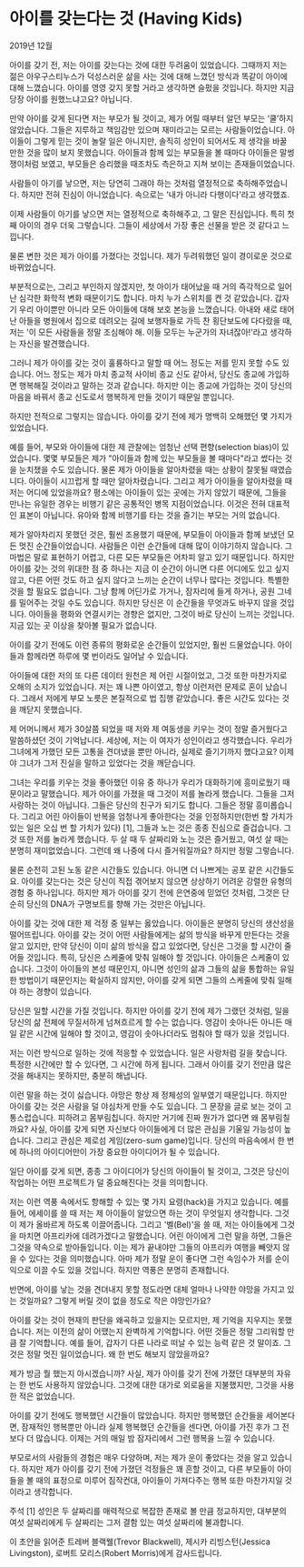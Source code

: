 # 아이를 갖는다는 것 (Having Kids)

2019년 12월

아이를 갖기 전, 저는 아이를 갖는다는 것에 대한 두려움이 있었습니다. 그때까지 저는 젊은 아우구스티누스가 덕성스러운 삶을 사는 것에 대해 느꼈던 방식과 똑같이 아이에 대해 느꼈습니다. 아이를 영영 갖지 못할 거라고 생각하면 슬펐을 것입니다. 하지만 지금 당장 아이를 원했느냐고요? 아닙니다.

만약 아이를 갖게 된다면 저는 부모가 될 것이고, 제가 어릴 때부터 알던 부모는 ‘쿨’하지 않았습니다. 그들은 지루하고 책임감만 있으며 재미라고는 모르는 사람들이었습니다. 아이들이 그렇게 믿는 것이 놀랄 일은 아니지만, 솔직히 성인이 되어서도 제 생각을 바꿀 만한 것을 많이 보지 못했습니다. 아이들과 함께 있는 부모들을 볼 때마다 아이들은 말썽쟁이처럼 보였고, 부모들은 승리했을 때조차도 측은하고 지쳐 보이는 존재들이었습니다.

사람들이 아기를 낳으면, 저는 당연히 그래야 하는 것처럼 열정적으로 축하해주었습니다. 하지만 전혀 진심이 아니었습니다. 속으로는 '내가 아니라 다행이다'라고 생각했죠.

이제 사람들이 아기를 낳으면 저는 열정적으로 축하해주고, 그 말은 진심입니다. 특히 첫째 아이의 경우 더욱 그렇습니다. 그들이 세상에서 가장 좋은 선물을 받은 것 같다고 느낍니다.

물론 변한 것은 제가 아이를 가졌다는 것입니다. 제가 두려워했던 일이 경이로운 것으로 바뀌었습니다.

부분적으로는, 그리고 부인하지 않겠지만, 첫 아이가 태어났을 때 거의 즉각적으로 일어난 심각한 화학적 변화 때문이기도 합니다. 마치 누가 스위치를 켠 것 같았습니다. 갑자기 우리 아이뿐만 아니라 모든 아이들에 대해 보호 본능을 느꼈습니다. 아내와 새로 태어난 아들을 병원에서 집으로 데려오는 길에 보행자들로 가득 찬 횡단보도에 다다랐을 때, 저는 '이 모든 사람들을 정말 조심해야 해. 이들 모두는 누군가의 자녀잖아!'라고 생각하는 자신을 발견했습니다.

그러니 제가 아이를 갖는 것이 훌륭하다고 말할 때 어느 정도는 저를 믿지 못할 수도 있습니다. 어느 정도는 제가 마치 종교적 사이비 종교 신도 같아서, 당신도 종교에 가입하면 행복해질 것이라고 말하는 것과 같습니다. 하지만 이는 종교에 가입하는 것이 당신의 마음을 바꿔서 종교 신도로서 행복하게 만들 것이기 때문일 뿐입니다.

하지만 전적으로 그렇지는 않습니다. 아이를 갖기 전에 제가 명백히 오해했던 몇 가지가 있었습니다.

예를 들어, 부모와 아이들에 대한 제 관찰에는 엄청난 선택 편향(selection bias)이 있었습니다. 몇몇 부모들은 제가 "아이들과 함께 있는 부모들을 볼 때마다"라고 썼다는 것을 눈치챘을 수도 있습니다. 물론 제가 아이들을 알아차렸을 때는 상황이 잘못될 때였습니다. 아이들이 시끄럽게 할 때만 알아차렸습니다. 그리고 제가 아이들을 알아차렸을 때 저는 어디에 있었을까요? 평소에는 아이들이 있는 곳에는 가지 않았기 때문에, 그들을 만나는 유일한 경우는 비행기 같은 공통적인 병목 지점이었습니다. 이것은 전혀 대표적인 표본이 아닙니다. 유아와 함께 비행기를 타는 것을 즐기는 부모는 거의 없습니다.

제가 알아차리지 못했던 것은, 훨씬 조용했기 때문에, 부모들이 아이들과 함께 보냈던 모든 멋진 순간들이었습니다. 사람들은 이런 순간들에 대해 많이 이야기하지 않습니다. 그 마법은 말로 표현하기 어렵고, 다른 모든 부모들은 어차피 알고 있기 때문입니다. 하지만 아이를 갖는 것의 위대한 점 중 하나는 지금 이 순간이 아니면 다른 어디에도 있고 싶지 않고, 다른 어떤 것도 하고 싶지 않다고 느끼는 순간이 너무나 많다는 것입니다. 특별한 것을 할 필요도 없습니다. 그냥 함께 어딘가로 가거나, 잠자리에 들게 하거나, 공원 그네를 밀어주는 것일 수도 있습니다. 하지만 당신은 이 순간들을 무엇과도 바꾸지 않을 것입니다. 아이들을 평화와 연결시키는 경향은 없지만, 그것이 바로 당신이 느끼는 것입니다. 지금 있는 곳 이상을 찾아볼 필요가 없습니다.

아이를 갖기 전에도 이런 종류의 평화로운 순간들이 있었지만, 훨씬 드물었습니다. 아이들과 함께라면 하루에 몇 번이라도 일어날 수 있습니다.

아이들에 대한 저의 또 다른 데이터 원천은 제 어린 시절이었고, 그것 또한 마찬가지로 오해의 소지가 있었습니다. 저는 꽤 나쁜 아이였고, 항상 이런저런 문제로 혼이 났습니다. 그래서 저에게 부모 노릇은 본질적으로 법 집행 같았습니다. 좋은 시간도 있다는 것을 깨닫지 못했습니다.

제 어머니께서 제가 30살쯤 되었을 때 저와 제 여동생을 키우는 것이 정말 즐거웠다고 말씀하셨던 것이 기억납니다. 세상에, 저는 이 여자가 성인이라고 생각했습니다. 우리가 그녀에게 가했던 모든 고통을 견뎌냈을 뿐만 아니라, 실제로 즐기기까지 했다고요? 이제야 그녀가 그저 진실을 말하고 있었다는 것을 깨닫습니다.

그녀는 우리를 키우는 것을 좋아했던 이유 중 하나가 우리가 대화하기에 흥미로웠기 때문이라고 말했습니다. 제가 아이를 가졌을 때 그것이 저를 놀라게 했습니다. 그들을 그저 사랑하는 것이 아닙니다. 그들은 당신의 친구가 되기도 합니다. 그들은 정말 흥미롭습니다. 그리고 어린 아이들이 반복을 엄청나게 좋아한다는 것을 인정하지만(한번 할 가치가 있는 일은 오십 번 할 가치가 있다) [1], 그들과 노는 것은 종종 진심으로 즐겁습니다. 그것 또한 저를 놀라게 했습니다. 두 살 때 두 살짜리와 노는 것은 즐거웠고, 여섯 살 때는 분명히 재미없었습니다. 그런데 왜 나중에 다시 즐거워질까요? 하지만 정말 그렇습니다.

물론 순전히 고된 노동 같은 시간들도 있습니다. 아니면 더 나쁘게는 공포 같은 시간들도요. 아이를 갖는다는 것은 당신이 직접 겪어보지 않으면 상상하기 어려운 강렬한 유형의 경험 중 하나입니다. 하지만 제가 아이를 갖기 전에 은연중에 믿었던 것처럼, 그것은 단순히 당신의 DNA가 구명보트를 향해 가는 것만은 아닙니다.

아이를 갖는 것에 대한 제 걱정 중 일부는 옳았습니다. 아이들은 분명히 당신의 생산성을 떨어뜨립니다. 아이를 갖는 것이 어떤 사람들에게는 삶의 방식을 바꾸게 만든다는 것을 알고 있지만, 만약 당신이 이미 삶의 방식을 잡고 있었다면, 당신은 그것을 할 시간이 줄어들 것입니다. 특히, 당신은 스케줄에 맞춰 일해야 할 것입니다. 아이들은 스케줄이 있습니다. 그것이 아이들의 본성 때문인지, 아니면 성인의 삶과 그들의 삶을 통합하는 유일한 방법이기 때문인지는 확실하지 않지만, 아이를 갖게 되면 그들의 스케줄에 맞춰 일해야 하는 경향이 있습니다.

당신은 일할 시간을 가질 것입니다. 하지만 아이를 갖기 전에 제가 그랬던 것처럼, 일을 당신의 삶 전체에 무질서하게 넘쳐흐르게 할 수는 없습니다. 영감이 솟아나든 아니든 매일 같은 시간에 일해야 할 것이고, 영감이 솟아나더라도 멈춰야 할 때가 있을 것입니다.

저는 이런 방식으로 일하는 것에 적응할 수 있었습니다. 일은 사랑처럼 길을 찾습니다. 특정한 시간에만 할 수 있다면, 그 시간에 하게 됩니다. 그래서 아이를 갖기 전만큼 많은 것을 해내지는 못하지만, 충분히 해냅니다.

이런 말을 하는 것이 싫습니다. 야망은 항상 제 정체성의 일부였기 때문입니다. 하지만 아이를 갖는 것은 사람을 덜 야심차게 만들 수도 있습니다. 그 문장을 글로 보는 것이 고통스럽습니다. 피하려고 몸부림칩니다. 하지만 거기에 진짜 뭔가가 없다면 왜 몸부림칠까요? 사실, 아이를 갖게 되면 자신보다 아이들에게 더 많은 관심을 기울일 가능성이 높습니다. 그리고 관심은 제로섬 게임(zero-sum game)입니다. 당신의 마음속에서 한 번에 하나의 아이디어만이 가장 중요한 아이디어가 될 수 있습니다.

일단 아이를 갖게 되면, 종종 그 아이디어가 당신의 아이들이 될 것이고, 그것은 당신이 작업하는 어떤 프로젝트가 덜 중요해진다는 것을 의미합니다.

저는 이런 역풍 속에서도 항해할 수 있는 몇 가지 요령(hack)을 가지고 있습니다. 예를 들어, 에세이를 쓸 때 저는 제 아이들이 알았으면 하는 것이 무엇일지 생각합니다. 그것이 제가 올바르게 하도록 이끌어줍니다. 그리고 '벨(Bel)'을 쓸 때, 저는 아이들에게 그것을 마치면 아프리카에 데려가겠다고 말했습니다. 어린 아이에게 그런 말을 하면, 그들은 그것을 약속으로 받아들입니다. 이는 제가 끝내야만 그들의 아프리카 여행을 빼앗지 않을 수 있다는 것을 의미했습니다. 아마 제가 정말 운이 좋다면 그런 속임수가 저를 순이익으로 이끌 수도 있을 것입니다. 하지만 역풍은 분명히 존재합니다.

반면에, 아이를 낳는 것을 견뎌내지 못할 정도라면 대체 얼마나 나약한 야망을 가지고 있는 것일까요? 그렇게 버릴 것이 없을 정도로 작은 야망인가요?

아이를 갖는 것이 현재의 판단을 왜곡하고 있을지는 모르지만, 제 기억을 지우지는 못했습니다. 저는 이전의 삶이 어땠는지 완벽하게 기억합니다. 어떤 것들은 정말 그리워할 만큼 잘 기억합니다. 예를 들어, 갑자기 다른 나라로 떠날 수 있는 능력 같은 것 말이죠. 그것은 정말 멋진 일이었습니다. 왜 한 번도 해보지 않았을까요?

제가 방금 뭘 했는지 아시겠습니까? 사실, 제가 아이를 갖기 전에 가졌던 대부분의 자유는 한 번도 사용하지 않았습니다. 그것에 대한 대가로 외로움을 지불했지만, 그것을 사용한 적은 없었습니다.

아이를 갖기 전에도 행복했던 시간들이 많았습니다. 하지만 행복했던 순간들을 세어본다면, 잠재적인 행복뿐만 아니라 실제 행복했던 순간들을 센다면, 아이를 가진 후가 그 전보다 더 많습니다. 이제는 거의 매일 밤 잠자리에서 그런 행복을 느낄 수 있습니다.

부모로서의 사람들의 경험은 매우 다양하며, 저는 제가 운이 좋았다는 것을 알고 있습니다. 하지만 제가 아이를 갖기 전에 가졌던 걱정들은 꽤 흔할 것이고, 다른 부모들이 아이들을 볼 때의 표정으로 미루어 짐작컨대, 아이들이 가져다주는 행복 또한 마찬가지일 것이라고 생각합니다.

주석
[1] 성인은 두 살짜리를 매력적으로 복잡한 존재로 볼 만큼 정교하지만, 대부분의 여섯 살짜리에게 두 살짜리는 그저 결함 있는 여섯 살짜리에 불과합니다.

이 초안을 읽어준 트레버 블랙웰(Trevor Blackwell), 제시카 리빙스턴(Jessica Livingston), 로버트 모리스(Robert Morris)에게 감사드립니다.